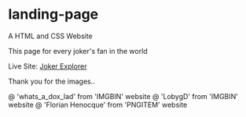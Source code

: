 # landing-page

A HTML and CSS Website 

This page for every joker's fan in the world


Live Site: [Joker Explorer](https://0mar-cc.github.io/landing-page/) 

Thank you for the images..

@ 'whats_a_dox_lad' from 'IMGBIN' website
@ 'LobygD' from 'IMGBIN' website
@ 'Florian Henocque' from 'PNGITEM' website
